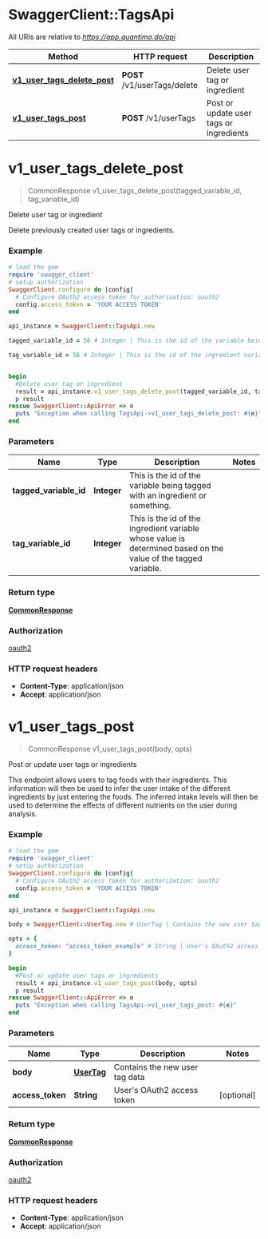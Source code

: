# SwaggerClient::TagsApi

All URIs are relative to *https://app.quantimo.do/api*

Method | HTTP request | Description
------------- | ------------- | -------------
[**v1_user_tags_delete_post**](TagsApi.md#v1_user_tags_delete_post) | **POST** /v1/userTags/delete | Delete user tag or ingredient
[**v1_user_tags_post**](TagsApi.md#v1_user_tags_post) | **POST** /v1/userTags | Post or update user tags or ingredients


# **v1_user_tags_delete_post**
> CommonResponse v1_user_tags_delete_post(tagged_variable_id, tag_variable_id)

Delete user tag or ingredient

Delete previously created user tags or ingredients.

### Example
```ruby
# load the gem
require 'swagger_client'
# setup authorization
SwaggerClient.configure do |config|
  # Configure OAuth2 access token for authorization: oauth2
  config.access_token = 'YOUR ACCESS TOKEN'
end

api_instance = SwaggerClient::TagsApi.new

tagged_variable_id = 56 # Integer | This is the id of the variable being tagged with an ingredient or something.

tag_variable_id = 56 # Integer | This is the id of the ingredient variable whose value is determined based on the value of the tagged variable.


begin
  #Delete user tag or ingredient
  result = api_instance.v1_user_tags_delete_post(tagged_variable_id, tag_variable_id)
  p result
rescue SwaggerClient::ApiError => e
  puts "Exception when calling TagsApi->v1_user_tags_delete_post: #{e}"
end
```

### Parameters

Name | Type | Description  | Notes
------------- | ------------- | ------------- | -------------
 **tagged_variable_id** | **Integer**| This is the id of the variable being tagged with an ingredient or something. | 
 **tag_variable_id** | **Integer**| This is the id of the ingredient variable whose value is determined based on the value of the tagged variable. | 

### Return type

[**CommonResponse**](CommonResponse.md)

### Authorization

[oauth2](../README.md#oauth2)

### HTTP request headers

 - **Content-Type**: application/json
 - **Accept**: application/json



# **v1_user_tags_post**
> CommonResponse v1_user_tags_post(body, opts)

Post or update user tags or ingredients

This endpoint allows users to tag foods with their ingredients.  This information will then be used to infer the user intake of the different ingredients by just entering the foods. The inferred intake levels will then be used to determine the effects of different nutrients on the user during analysis.

### Example
```ruby
# load the gem
require 'swagger_client'
# setup authorization
SwaggerClient.configure do |config|
  # Configure OAuth2 access token for authorization: oauth2
  config.access_token = 'YOUR ACCESS TOKEN'
end

api_instance = SwaggerClient::TagsApi.new

body = SwaggerClient::UserTag.new # UserTag | Contains the new user tag data

opts = { 
  access_token: "access_token_example" # String | User's OAuth2 access token
}

begin
  #Post or update user tags or ingredients
  result = api_instance.v1_user_tags_post(body, opts)
  p result
rescue SwaggerClient::ApiError => e
  puts "Exception when calling TagsApi->v1_user_tags_post: #{e}"
end
```

### Parameters

Name | Type | Description  | Notes
------------- | ------------- | ------------- | -------------
 **body** | [**UserTag**](UserTag.md)| Contains the new user tag data | 
 **access_token** | **String**| User&#39;s OAuth2 access token | [optional] 

### Return type

[**CommonResponse**](CommonResponse.md)

### Authorization

[oauth2](../README.md#oauth2)

### HTTP request headers

 - **Content-Type**: application/json
 - **Accept**: application/json



